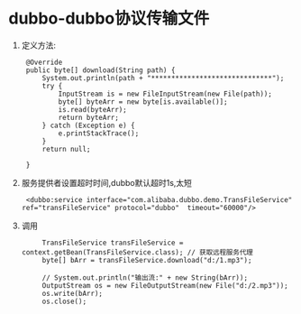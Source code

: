 # dubbo-dubbo协议传输文件
1. 定义方法: 
   
        @Override
        public byte[] download(String path) {
            System.out.println(path + "******************************");
            try {
                InputStream is = new FileInputStream(new File(path));
                byte[] byteArr = new byte[is.available()];
                is.read(byteArr);
                return byteArr;
            } catch (Exception e) {
                e.printStackTrace();
            }
            return null;

        }

2. 服务提供者设置超时时间,dubbo默认超时1s,太短
   
        <dubbo:service interface="com.alibaba.dubbo.demo.TransFileService" ref="transFileService" protocol="dubbo"  timeout="60000"/>

3. 调用

            TransFileService transFileService = context.getBean(TransFileService.class); // 获取远程服务代理
            byte[] bArr = transFileService.download("d:/1.mp3");

            // System.out.println("输出流:" + new String(bArr));
            OutputStream os = new FileOutputStream(new File("d:/2.mp3"));
            os.write(bArr);
            os.close();
